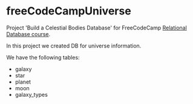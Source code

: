 # freeCodeCampUniverse

Project 'Build a Celestial Bodies Database' for FreeCodeCamp [Relational Database course](https://www.freecodecamp.org/learn/relational-database).

In this project we created DB for universe information.

We have the following tables:
* galaxy
* star
* planet
* moon
* galaxy_types
